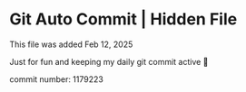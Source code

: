 # Git Auto Commit | Hidden File

This file was added Feb 12, 2025

Just for fun and keeping my daily git commit active 🤪

commit number: 1179223
